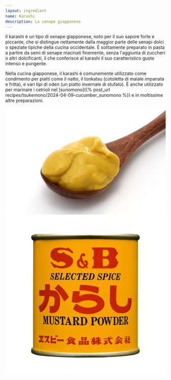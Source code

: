```yaml
---
layout: ingredient
name: Karashi
description: La senape giapponese
---
```


Il karashi è un tipo di senape giapponese, noto per il suo sapore forte e piccante, che si distingue nettamente dalla maggior parte delle senapi dolci o speziate tipiche della cucina occidentale. È solitamente preparato in pasta a partire da semi di senape macinati finemente, senza l'aggiunta di zuccheri o altri dolcificanti, il che conferisce al karashi il suo caratteristico gusto intenso e pungente.

Nella cucina giapponese, il karashi è comunemente utilizzato come condimento per piatti come il natto, il tonkatsu (cotoletta di maiale impanata e fritta), e vari tipi di oden (un piatto invernale di stufato). È anche utilizzato per marinare i cetrioli nel [sunomono]({% post_url recipes/tsukemono/2024-04-09-cucumber_sunomono %}) e in moltissime altre preparazioni.

![Karashi](/assets/images/ingredients/karashi-1.jpg)
![Karashi](/assets/images/ingredients/karashi-2.jpg)
